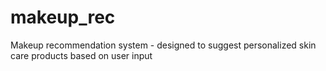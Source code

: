 # makeup_rec
Makeup recommendation system - designed to suggest personalized skin care products based on user input 
